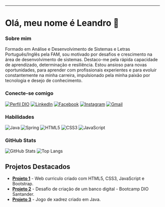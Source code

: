 ---
# Olá, meu nome é Leandro 👋

### Sobre mim
Formado em Análise e Desenvolvimento de Sistemas e Letras Português/Inglês pela FAM, sou motivado por desafios e crescimento na área de desenvolvimento de sistemas. Destaco-me pela rápida capacidade de aprendizado, determinação e resiliência. Estou ansioso para novas oportunidades, para aprender com profissionais experientes e para evoluir constantemente na minha carreira, impulsionado pela minha paixão por tecnologia e desejo de conhecimento.

### Conecte-se comigo
[![Perfil DIO](https://img.shields.io/badge/-Meu%20Perfil%20na%20DIO-30A3DC?style=for-the-badge)](https://web.dio.me/users/lean_sousa/)
[![LinkedIn](https://img.shields.io/badge/-LinkedIn-000?style=for-the-badge&logo=linkedin&logoColor=30A3DC)](https://www.linkedin.com/in/leandro-de-oliveira-sousa-711110232/)
[![Facebook](https://img.shields.io/badge/Facebook-1877F2?style=for-the-badge&logo=facebook&logoColor=white)](https://www.facebook.com/lecopl/)
[![Instagram](https://img.shields.io/badge/-Instagram-%23E4405F?style=for-the-badge&logo=instagram&logoColor=white)](https://www.instagram.com/lecolpl/)
[![Gmail](https://img.shields.io/badge/Gmail-333333?style=for-the-badge&logo=gmail&logoColor=red)](mailto:lean.oliveira.sousa@gmail.com)


### Habilidades
![Java](https://img.shields.io/badge/java-%23ED8B00.svg?style=for-the-badge&logo=openjdk&logoColor=white)
![Spring](https://img.shields.io/badge/spring-%236DB33F.svg?style=for-the-badge&logo=spring&logoColor=white)
![HTML5](https://img.shields.io/badge/HTML5-E34F26?style=for-the-badge&logo=html5&logoColor=white)
![CSS3](https://img.shields.io/badge/CSS3-1572B6?style=for-the-badge&logo=css3&logoColor=white)
![JavaScript](https://img.shields.io/badge/JavaScript-F7DF1E?style=for-the-badge&logo=javascript&logoColor=black)

### GitHub Stats

![GitHub Stats](https://github-readme-stats.vercel.app/api?username=LeandroOSousa&theme=transparent&bg_color=000&border_color=30A3DC&show_icons=true&icon_color=30A3DC&title_color=E94D5F&text_color=FFF)
![Top Langs](https://github-readme-stats-git-masterrstaa-rickstaa.vercel.app/api/top-langs/?username=LeandroOSousa&layout=compact&bg_color=000&border_color=30A3DC&title_color=E94D5F&text_color=FFF)

## Projetos Destacados


- [**Projeto 1**](https://github.com/LeandroOSousa/web_curriculo) - Web curriculo criado com HTML5, CSS3, JavaScript e Bootstrap.
- [**Projeto 2**](https://github.com/LeandroOSousa/desafio-banco-digital) - Desafio de criação de um banco digital - Bootcamp DIO Santander.
- [**Projeto 3**](https://github.com/LeandroOSousa/chess-system-java) - Jogo de xadrez criado em Java.
